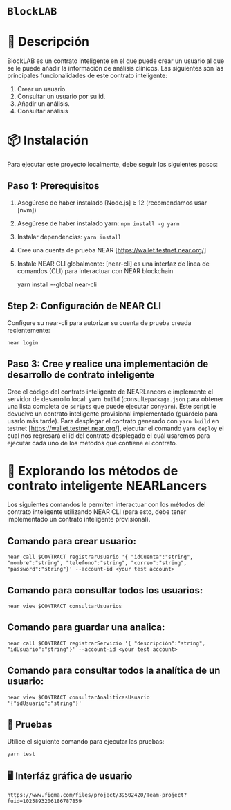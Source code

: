 # `BlockLAB`

📄 Descripción
==================

BlockLAB es un contrato inteligente en el que puede crear un usuario al que se le puede añadir la información de análisis clínicos. Las siguientes son las principales funcionalidades de este contrato inteligente:

1. Crear un usuario.
2. Consultar un usuario por su id.
3. Añadir un análisis.
4. Consultar análisis

📦 Instalación
================

Para ejecutar este proyecto localmente, debe seguir los siguientes pasos:

Paso 1: Prerequisitos
---- 

1. Asegúrese de haber instalado [Node.js] ≥ 12 (recomendamos usar [nvm])
2. Asegúrese de haber instalado yarn: `npm install -g yarn`
3. Instalar dependencias: `yarn install`
4. Cree una cuenta de prueba NEAR [https://wallet.testnet.near.org/]
5. Instale NEAR CLI globalmente: [near-cli] es una interfaz de línea de comandos (CLI) para interactuar con NEAR blockchain

	yarn install --global near-cli

Step 2: Configuración de NEAR CLI
---- 

Configure su near-cli para autorizar su cuenta de prueba creada recientemente:

	near login

Paso 3: Cree y realice una implementación de desarrollo de contrato inteligente
---- 

Cree el código del contrato inteligente de NEARLancers e implemente el servidor de desarrollo local: `yarn build` (consulte`package.json` para obtener una lista completa de `scripts` que puede ejecutar con`yarn`). Este script le devuelve un contrato inteligente provisional implementado (guárdelo para usarlo más tarde). Para desplegar el contrato generado con `yarn build` en testnet [https://wallet.testnet.near.org/], ejecutar el comando `yarn deploy` el cual nos regresará el id del contrato desplegado el cuál usaremos para ejecutar cada uno de los métodos que contiene el contrato.

📑 Explorando los métodos de contrato inteligente NEARLancers
==================

Los siguientes comandos le permiten interactuar con los métodos del contrato inteligente utilizando NEAR CLI (para esto, debe tener implementado un contrato inteligente provisional).

Comando para crear usuario: 
---- 
	near call $CONTRACT registrarUsuario '{ "idCuenta":"string", "nombre":"string", "telefono":"string", "correo":"string", "password":"string"}' --account-id <your test account>

Comando para consultar todos los usuarios:
---- 
	near view $CONTRACT consultarUsuarios


Comando para guardar una analica:
---- 
	near call $CONTRACT registrarServicio '{ "descripción":"string", "idUsuario":"string"}' --account-id <your test account>

Comando para consultar todos la analítica de un usuario:
---- 
	near view $CONTRACT consultarAnaliticasUsuario '{"idUsuario":"string"}'

🤖 Pruebas
---- 
Utilice el siguiente comando para ejecutar las pruebas:

	yarn test

🖥️ Interfáz gráfica de usuario
---- 
	https://www.figma.com/files/project/39502420/Team-project?fuid=1025893206186787859
